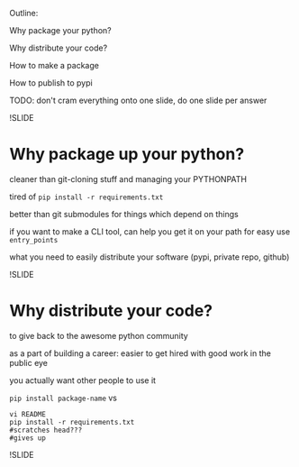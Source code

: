 
Outline:

Why package your python?

Why distribute your code?

How to make a package

How to publish to pypi



TODO:
don't cram everything onto one slide, do one slide per answer

!SLIDE

# Why package up your python?

cleaner than git-cloning stuff
    and managing your PYTHONPATH

tired of `pip install -r requirements.txt`

better than git submodules for things which depend on things

if you want to make a CLI tool, can help you get it on your path for easy use
    `entry_points`

what you need to easily distribute your software (pypi, private repo, github)



!SLIDE

# Why distribute your code?

to give back to the awesome python community

as a part of building a career: easier to get hired with good work in the public eye

you actually want other people to use it

```pip install package-name```
vs
```git clone github.com
vi README
pip install -r requirements.txt
#scratches head???
#gives up
```


!SLIDE

#
